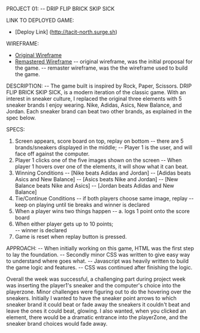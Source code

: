 PROJECT 01:
-- DRIP FLIP BRICK SKIP SICK

LINK TO DEPLOYED GAME:
* [Deploy Link] (http://tacit-north.surge.sh)

WIREFRAME:
- [Original Wireframe](https://github.com/matthew-k-yee/project1/blob/master/wireframe/original%20wireframe)
- [Remastered Wireframe](https://github.com/matthew-k-yee/project1/blob/master/wireframe/remastered%20wireframe.jpg)
-- original wireframe, was the initial proposal for the game.
-- remaster wireframe, was the the wireframe used to build the game.

DESCRIPTION:
-- The game built is inspired by Rock, Paper, Scissors. DRIP FLIP BRICK SKIP SICK, is a modern
iteration of the classic game. With an interest in sneaker culture, I replaced the original three
elements with 5 sneaker brands I enjoy wearing. Nike, Adidas, Asics, New Balance, and Jordan.
Each sneaker brand can beat two other brands, as explained in the spec below.

SPECS:
1) Screen appears, score board on top, replay on bottom
-- there are 5 brands/sneakers displayed in the middle;
-- Player 1 is the user, and will face off against the computer.
2) Player 1 clicks one of the five images shown on the screen
-- When player 1 hovers over one of the elements, it will show what it can beat.
3) Winning Conditions
  -- [Nike beats Adidas and Jordan]
  -- [Adidas beats Asics and New Balance]
  -- [Asics beats Nike and Jordan]
  -- [New Balance beats Nike and Asics]
  -- [Jordan beats Adidas and New Balance]
4) Tie/Continue Conditions
-- if both players choose same image, replay
-- keep on playing until tie breaks and winner is declared
5) When a player wins two things happen
  -- a. logs 1 point onto the score board
6) When either player gets up to 10 points;  
  -- winner is declared
7) Game is reset when replay button is pressed.

APPROACH:
-- When initially working on this game, HTML was the first step to lay the foundation.
-- Secondly minor CSS was written to give easy way to understand where goes what.
-- Javascript was heavily written to build the game logic and features.
-- CSS was continued after finishing the logic.  

Overall the week was successful, a challenging part during project week was inserting the player1's sneaker and the computer's choice into the playerzone. Minor challenges were figuring out to do the hovering over the sneakers. Initially I wanted to have the sneaker point arrows to which sneaker brand
it could beat or fade away the sneakers it couldn't beat and leave the ones it could beat, glowing.
I also wanted, when you clicked an element, there would be a dramatic entrance into the playerZone, and the sneaker brand choices would fade away.
